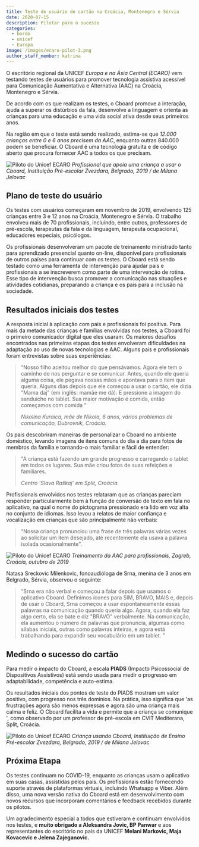 ```yaml
---
title: Teste de usuário de cartão na Croácia, Montenegro e Sérvia
date: 2020-07-15
description: Pilotar para o sucesso
categories:
  - bordo
  - unicef
  - Europa
image: /images/ecaro-pilot-3.png
author_staff_member: katrina
---
```

O escritório regional da UNICEF *Europa e na Ásia Central (ECARO)* vem testando testes de usuários para promover tecnologia assistiva acessível para Comunicação Aumentativa e Alternativa (AAC) na Croácia, Montenegro e Sérvia.

De acordo com os que realizam os testes, o Cboard promove a interação, ajuda a superar os distúrbios da fala, desenvolve a linguagem e orienta as crianças para uma educação e uma vida social ativa desde seus primeiros anos.

Na região em que o teste está sendo realizado, estima-se que *12.000 crianças entre 0 e 6 anos precisem da AAC*, enquanto outras 840.000 podem se beneficiar. O Cboard é uma tecnologia gratuita e de código aberto que procura fornecer AAC a todos os que precisam.

![Piloto do Unicef ECARO](/images/ecaro-pilot-1.jpg) *Profissional que apoia uma criança a usar o Cboard, Instituição Pré-escolar Zvezdara, Belgrado, 2019 / de Milana Jelovac*

## Plano de teste do usuário
Os testes com usuários começaram em novembro de 2019, envolvendo 125 crianças entre 3 e 12 anos na Croácia, Montenegro e Sérvia. O trabalho envolveu mais de 70 profissionais, incluindo, entre outros, professores de pré-escola, terapeutas da fala e da linguagem, terapeuta ocupacional, educadores especiais, psicólogos.

Os profissionais desenvolveram um pacote de treinamento ministrado tanto para aprendizado presencial quanto on-line, disponível para profissionais de outros países para continuar com os testes. O Cboard está sendo testado como uma ferramenta de intervenção para ajudar pais e profissionais a se inscreverem como parte de uma intervenção de rotina. Esse tipo de intervenção busca promover a comunicação nas situações e atividades cotidianas, preparando a criança e os pais para a inclusão na sociedade.

## Resultados iniciais dos testes
A resposta inicial à aplicação com pais e profissionais foi positiva. Para mais da metade das crianças e famílias envolvidas nos testes, a Cboard foi o primeiro comunicador digital que eles usaram. Os maiores desafios encontrados nas primeiras etapas dos testes envolveram dificuldades na adaptação ao uso de novas tecnologias e AAC. Alguns pais e profissionais foram entrevistas sobre suas experiências:

> “Nosso filho aceitou melhor do que pensávamos. Agora ele tem o caminho de nos perguntar e se comunicar. Antes, quando ele queria alguma coisa, ele pegava nossas mãos e apontava para o item que queria. Alguns dias depois que ele começou a usar o cartão, ele dizia “Mama daj” (em inglês: mamãe me dá). E pressione a imagem do sanduíche no tablet. Sua maior motivação é comida, então começamos com comida ”
> 
> *Nikolina Kuraica, mãe de Nikola, 6 anos, vários problemas de comunicação, Dubrovnik, Croácia.*


Os pais descobriram maneiras de personalizar o Cboard no ambiente doméstico, levando imagens de itens comuns do dia a dia para fotos de membros da família e tornando-o mais familiar e fácil de entender:

> "A criança está fazendo um grande progresso e carregando o tablet em todos os lugares. Sua mãe criou fotos de suas refeições e familiares.
> 
> *Centro 'Slava Raškaj' em Split, Croácia.*

Profissionais envolvidos nos testes relataram que as crianças pareciam responder particularmente bem à função de conversão de texto em fala no aplicativo, na qual o nome do pictograma pressionado era lido em voz alta no conjunto de idiomas. Isso levou a relatos de maior confiança e vocalização em crianças que são principalmente não verbais:

> “Nossa criança pronunciou uma frase de três palavras várias vezes ao solicitar um item desejado, até recentemente ela usava a palavra isolada ocasionalmente”.

![Piloto do Unicef ECARO](/images/ecaro-pilot-2.png) *Treinamento da AAC para profissionais, Zagreb, Croácia, outubro de 2019*

Natasa Sreckovic Milenkovic, fonoaudióloga de Srna, menina de 3 anos em Belgrado, Sérvia, observou o seguinte:

> “Srna era não verbal e começou a falar depois que usamos o aplicativo Cboard. Definimos ícones para SIM, BRAVO, MAIS e, depois de usar o Cboard, Srna começou a usar espontaneamente essas palavras na comunicação quando queria algo. Agora, quando ela faz algo certo, ela se bate e diz "BRAVO" verbalmente. Na comunicação, ela aumentou o número de palavras que pronuncia, algumas como sílabas iniciais, outras como palavras inteiras, e agora está trabalhando para expandir seu vocabulário em um tablet. ”

## Medindo o sucesso do cartão
Para medir o impacto do Cboard, a escala **PIADS** (Impacto Psicossocial de Dispositivos Assistivos) está sendo usada para medir o progresso em adaptabilidade, competência e auto-estima.

Os resultados iniciais dos pontos de teste do PIADS mostram um valor positivo, com progresso nos três domínios. Na prática, isso significa que 'as frustrações agora são menos expressas e agora são uma criança mais calma e feliz. O Cboard facilita a vida e permite que a criança se comunique ', como observado por um professor de pré-escola em CVIT Mediterana, Split, Croácia.

![Piloto do Unicef ECARO](/images/ecaro-pilot-3.png) *Criança usando Cboard, Instituição de Ensino Pré-escolar Zvezdara, Belgrado, 2019 / de Milana Jelovac*

## Próxima Etapa
Os testes continuam no COVID-19, enquanto as crianças usam o aplicativo em suas casas, assistidas pelos pais. Os profissionais estão fornecendo suporte através de plataformas virtuais, incluindo Whatsapp e Viber. Além disso, uma nova versão nativa do Cboard está em desenvolvimento com novos recursos que incorporam comentários e feedback recebidos durante os pilotos.

Um agradecimento especial a todos que estiveram e continuam envolvidos nos testes, e **muito obrigado a Aleksandra Jovic, BP Panwar** e aos representantes do escritório no país da UNICEF **Melani Markovic, Maja Kovacevic e Jelena Zajeganovic.**